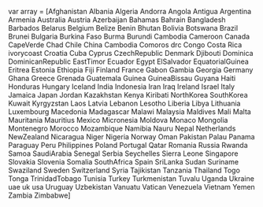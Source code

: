 var array = [Afghanistan
Albania
Algeria
Andorra
Angola
Antigua
Argentina
Armenia
Australia
Austria
Azerbaijan
Bahamas
Bahrain
Bangladesh
Barbados
Belarus
Belgium
Belize
Benin
Bhutan
Bolivia
Botswana
Brazil
Brunei
Bulgaria
Burkina Faso
Burma
Burundi
Cambodia
Cameroon
Canada
CapeVerde
Chad
Chile
China
Cambodia
Comoros
drc
Congo
Costa Rica
ivorycoast
Croatia
Cuba
Cyprus
CzechRepublic
Denmark
Djibouti
Dominica
DominicanRepublic
EastTimor
Ecuador
Egypt
ElSalvador
EquatorialGuinea
Eritrea
Estonia
Ethiopia
Fiji
Finland
France
Gabon
Gambia
Georgia
Germany
Ghana
Greece
Grenada
Guatemala
Guinea
GuineaBissau
Guyana
Haiti
Honduras
Hungary
Iceland
India
Indonesia
Iran
Iraq
Ireland
Israel
Italy
Jamaica
Japan
Jordan
Kazakhstan
Kenya
Kiribati
NorthKorea
SouthKorea
Kuwait
Kyrgyzstan
Laos
Latvia
Lebanon
Lesotho
Liberia
Libya
Lithuania
Luxembourg
Macedonia
Madagascar
Malawi
Malaysia
Maldives
Mali
Malta
Mauritania
Mauritius
Mexico
Micronesia
Moldova
Monaco
Mongolia
Montenegro
Morocco
Mozambique
Namibia
Nauru
Nepal
Netherlands
NewZealand
Nicaragua
Niger
Nigeria
Norway
Oman
Pakistan
Palau
Panama
Paraguay
Peru
Philippines
Poland
Portugal
Qatar
Romania
Russia
Rwanda
Samoa
SaudiArabia
Senegal
Serbia
Seychelles
Sierra Leone
Singapore
Slovakia
Slovenia
Somalia
SouthAfrica
Spain
SriLanka
Sudan
Suriname
Swaziland
Sweden
Switzerland
Syria
Tajikistan
Tanzania
Thailand
Togo
Tonga
TrinidadTobago
Tunisia
Turkey
Turkmenistan
Tuvalu
Uganda
Ukraine
uae
uk
usa
Uruguay
Uzbekistan
Vanuatu
Vatican
Venezuela
Vietnam
Yemen
Zambia
Zimbabwe]